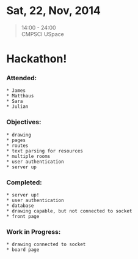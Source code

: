 # Sat, 22, Nov, 2014  
> 14:00 - 24:00  
> CMPSCI USpace  

# Hackathon!  

### Attended:  
	* James  
	* Matthaus  
	* Sara  
	* Julian  
	
### Objectives:  
	* drawing  
	* pages  
	* routes  
	* text parsing for resources  
	* multiple rooms  
	* user authentication  
	* server up  

### Completed:  
	* server up!  
	* user authentication  
	* database  
	* drawing capable, but not connected to socket  
	* front page  

### Work in Progress:  
	* drawing connected to socket  
	* board page
	